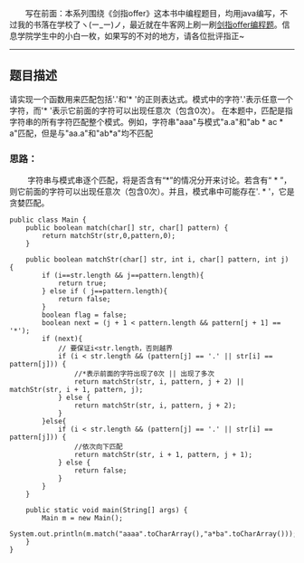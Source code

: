 &emsp;&emsp;写在前面：本系列围绕《剑指offer》这本书中编程题目，均用java编写，不过我的书落在学校了ヽ(ー_ー)ノ，最近就在牛客网上刷一刷[剑指offer编程题](https://www.nowcoder.com/ta/coding-interviews)。信息学院学生中的小白一枚，如果写的不对的地方，请各位批评指正~
___
## 题目描述
请实现一个函数用来匹配包括'.'和'*  '的正则表达式。模式中的字符'.'表示任意一个字符，而'* '表示它前面的字符可以出现任意次（包含0次）。 在本题中，匹配是指字符串的所有字符匹配整个模式。例如，字符串"aaa"与模式"a.a"和"ab * ac * a"匹配，但是与"aa.a"和"ab*a"均不匹配
### 思路：
&emsp;&emsp; 字符串与模式串逐个匹配，将是否含有“*”的情况分开来讨论。若含有“ * ”，则它前面的字符可以出现任意次（包含0次）。并且，模式串中可能存在'. * '，它是贪婪匹配。

```
public class Main {
    public boolean match(char[] str, char[] pattern) {
        return matchStr(str,0,pattern,0);
    }

    public boolean matchStr(char[] str, int i, char[] pattern, int j) {
        if (i==str.length && j==pattern.length){
            return true;
        } else if ( j==pattern.length){
            return false;
        }
        boolean flag = false;
        boolean next = (j + 1 < pattern.length && pattern[j + 1] == '*');
        if (next){
            // 要保证i<str.length，否则越界
            if (i < str.length && (pattern[j] == '.' || str[i] == pattern[j])) {
                //*表示前面的字符出现了0次 || 出现了多次
                return matchStr(str, i, pattern, j + 2) || matchStr(str, i + 1, pattern, j);
            } else {
                return matchStr(str, i, pattern, j + 2);
            }
        }else{
            if (i < str.length && (pattern[j] == '.' || str[i] == pattern[j])) {
                //依次向下匹配
                return matchStr(str, i + 1, pattern, j + 1);
            } else {
                return false;
            }
        }
    }

    public static void main(String[] args) {
        Main m = new Main();
        System.out.println(m.match("aaaa".toCharArray(),"a*ba".toCharArray()));
    }
}
```